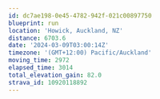 ```yaml
---
id: dc7ae198-0e45-4782-942f-021c00897750
blueprint: run
location: 'Howick, Auckland, NZ'
distance: 6703.6
date: '2024-03-09T03:00:14Z'
timezone: '(GMT+12:00) Pacific/Auckland'
moving_time: 2972
elapsed_time: 3014
total_elevation_gain: 82.0
strava_id: 10920118892
---
```

